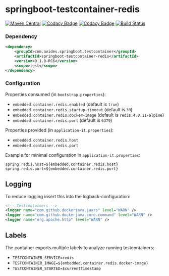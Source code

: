 springboot-testcontainer-redis
==============================

[![Maven Central](https://img.shields.io/maven-metadata/v/http/central.maven.org/maven2/com/avides/springboot/testcontainer/springboot-testcontainer-redis/maven-metadata.xml.svg)](https://search.maven.org/#search%7Cgav%7C1%7Cg%3A%22com.avides.springboot.testcontainer%22%20AND%20a%3A%22springboot-testcontainer-redis%22)
[![Codacy Badge](https://api.codacy.com/project/badge/Grade/72df4bf465a44e63895dd66b142bde8d)](https://www.codacy.com/app/avides-builds/springboot-testcontainer-redis)
[![Codacy Badge](https://api.codacy.com/project/badge/Coverage/72df4bf465a44e63895dd66b142bde8d)](https://www.codacy.com/app/avides-builds/springboot-testcontainer-redis)
[![Build Status](https://travis-ci.org/springboot-testcontainer/springboot-testcontainer-redis.svg?branch=master)](https://travis-ci.org/springboot-testcontainer/springboot-testcontainer-redis)

### Dependency
```xml
<dependency>
	<groupId>com.avides.springboot.testcontainer</groupId>
	<artifactId>springboot-testcontainer-redis</artifactId>
	<version>0.1.0-RC6</version>
	<scope>test</scope>
</dependency>
```

### Configuration
Properties consumed (in `bootstrap.properties`):
- `embedded.container.redis.enabled` (default is `true`)
- `embedded.container.redis.startup-timeout` (default is `30`)
- `embedded.container.redis.docker-image` (default is `redis:4.0.11-alpine`)
- `embedded.container.redis.port` (default is `6379`)

Properties provided (in `application-it.properties`):
- `embedded.container.redis.host`
- `embedded.container.redis.port`

Example for minimal configuration in `application-it.properties`:
```
spring.redis.host=${embedded.container.redis.host} 
spring.redis.port=${embedded.container.redis.port}
```

## Logging
To reduce logging insert this into the logback-configuration:
```xml
<!-- Testcontainers -->
<logger name="com.github.dockerjava.jaxrs" level="WARN" />
<logger name="com.github.dockerjava.core.command" level="WARN" />
<logger name="org.apache.http" level="WARN" />
```

## Labels
The container exports multiple labels to analyze running testcontainers:
- `TESTCONTAINER_SERVICE=redis`
- `TESTCONTAINER_IMAGE=${embedded.container.redis.docker-image}`
- `TESTCONTAINER_STARTED=$currentTimestamp`
